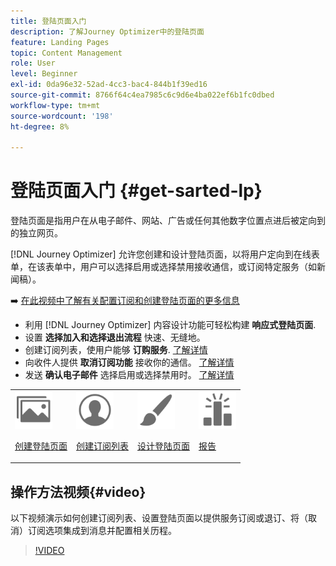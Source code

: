 ```yaml
---
title: 登陆页面入门
description: 了解Journey Optimizer中的登陆页面
feature: Landing Pages
topic: Content Management
role: User
level: Beginner
exl-id: 0da96e32-52ad-4cc3-bac4-844b1f39ed16
source-git-commit: 8766f64c4ea7985c6c9d6e4ba022ef6b1fc0dbed
workflow-type: tm+mt
source-wordcount: '198'
ht-degree: 8%

---
```


# 登陆页面入门 {#get-sarted-lp}

登陆页面是指用户在从电子邮件、网站、广告或任何其他数字位置点进后被定向到的独立网页。

[!DNL Journey Optimizer] 允许您创建和设计登陆页面，以将用户定向到在线表单，在该表单中，用户可以选择启用或选择禁用接收通信，或订阅特定服务（如新闻稿）。

➡️ [在此视频中了解有关配置订阅和创建登陆页面的更多信息](#video)

* 利用 [!DNL Journey Optimizer] 内容设计功能可轻松构建 **响应式登陆页面**.
* 设置 **选择加入和选择退出流程** 快速、无缝地。
* 创建订阅列表，使用户能够 **订购服务**. [了解详情](lp-use-cases.md#subscription-to-a-service)
* 向收件人提供 **取消订阅功能** 接收你的通信。 [了解详情](lp-use-cases.md#opt-out)
* 发送 **确认电子邮件** 选择启用或选择禁用时。 [了解详情](lp-use-cases.md#send-confirmation-email)

<table>
<tr>
<td><img src="../assets/do-not-localize/icon_assets.svg" width="60px"><p><a href="create-lp.md">创建登陆页面</a></p></td>
<td><img src="../assets/do-not-localize/icon_personalization.svg" width="60px"><p><a href="subscription-list.md">创建订阅列表</a></p></td>
<td><img src="../assets/do-not-localize/icon_design.svg" width="60px"><p><a href="design-lp.md">设计登陆页面</a></p></td>
<td><img src="../assets/do-not-localize/monitor.svg" width="60px"><p><a href="../reports/lp-report-live.md">报告</a></p></td>
</tr>
</table>

## 操作方法视频{#video}

以下视频演示如何创建订阅列表、设置登陆页面以提供服务订阅或退订、将（取消）订阅选项集成到消息并配置相关历程。

>[!VIDEO](https://video.tv.adobe.com/v/341280?quality=12&learn=on)